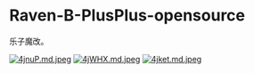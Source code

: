 # Raven-B-PlusPlus-opensource
乐子魔改。

[![4jnuP.md.jpeg](https://i.328888.xyz/2022/12/16/4jnuP.md.jpeg)](https://imgloc.com/i/4jnuP)
[![4jWHX.md.jpeg](https://i.328888.xyz/2022/12/16/4jWHX.md.jpeg)](https://imgloc.com/i/4jWHX)
[![4jket.md.jpeg](https://i.328888.xyz/2022/12/16/4jket.md.jpeg)](https://imgloc.com/i/4jket)
